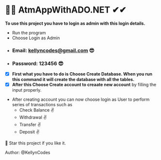 # 👏👏 AtmAppWithADO.NET ✔✔
**To use this project you have to login as admin with this login details.**
- Run the program
- Choose Login as Admin
- ### Email: kellyncodes@gmail.com 😎
- ### Password: 123456 😎
* [x] **First what you have to do is Choose Create Database. When you run this command it will create the database with all the tables.**
* [x] **After this Choose Create account to creaate new account** by filling the input properly.
- After creating account you can now choose login as User to perform series of transactions such as
  - Check Balance ✌
  - Withdrawal ✌
  - Transfer ✌
  - Deposit ✌
  
🤞 Star this project if you like it. 

Author: @KellynCodes
